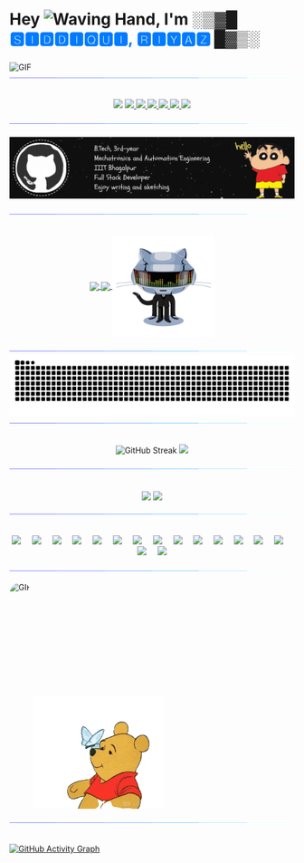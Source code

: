 <h1> Hey <img src="https://media.giphy.com/media/hvRJCLFzcasrR4ia7z/giphy.gif" alt="Waving Hand" height="40" width="40">, I'm ░▒▓█ <span style="color: #007bff;">🆂🅸🅳🅳🅸🆀🆄🅸, 🆁🅸🆈🅰🆉</span> █▓▒░ </h1>
<div>
  <img align="middle" alt="GIF" src="https://readme-typing-svg.herokuapp.com?lines=Learning+to+craft...................;......full-stack+applications......;..............from+the+ground+up.&color=E4405F"/>
</div>

<div>
  <img align="center" alt="GIF" src="https://github.com/siddiq0611/git_repo/blob/main/BreakLine.gif"/>
</div>

<br/>
<div>
  <p align="middle">
    <a style="text-decoration:none" href="https://www.linkedin.com/in/riyaz-siddiqui-629951256/">
      <img src="https://img.shields.io/badge/LinkedIn-0077B5?style=for-the-badge&logo=linkedin&logoColor=white">
    </a>
    <a href="https://discord.com/users/1080423550470590476">
      <img src="https://img.shields.io/badge/Discord-7289DA?style=for-the-badge&logo=discord&logoColor=white">
    </a>
    <a href="https://www.instagram.com/siddiq__0611/">
      <img src="https://img.shields.io/badge/Instagram-E4405F?style=for-the-badge&logo=instagram&logoColor=white">
    </a>
    <a href="https://leetcode.com/siddiq0611/">
      <img src="https://img.shields.io/badge/LeetCode-FFA116?style=for-the-badge&logo=leetCode&logoColor=white">
    </a>
    <a href="https://codeforces.com/profile/siddiq0611">
      <img src="https://img.shields.io/badge/CodeForces-1F65B4?style=for-the-badge&logo=codeforces&logoColor=white">
    </a>
    <a href="https://www.codechef.com/users/siddiq0611">
      <img src="https://img.shields.io/badge/CodeChef-5B4638?style=for-the-badge&logo=codechef&logoColor=white">
    </a>
    <a href="mailto:riyaz39jag40@gmail.com?subject=Hello%20Riyaz,%20From%20Github">
      <img src="https://img.shields.io/badge/Gmail-D14836?style=for-the-badge&logo=gmail&logoColor=white">
    </a>
  </p>
</div>

<div>
  <img align="center" alt="GIF" src="https://github.com/siddiq0611/git_repo/blob/main/BreakLine.gif"/>
</div>
<br/>

<div>
  <img align="middle" alt="GIF" src="https://github.com/siddiq0611/git_repo/blob/main/intro.gif"/>
</div>
<br/>
<div>
  <img align="center" alt="GIF" src="https://github.com/siddiq0611/git_repo/blob/main/BreakLine.gif"/>
</div>
<br/>

<p align="center">
<a href="https://github.com/siddiq0611/github-readme-stats">
  <img align="center" height="180" src="https://github-readme-stats.vercel.app/api?username=siddiq0611&show_icons=true&include_all_commits=true&count_private=true&rank_icon=github&theme=dark">
</a>
  
<a href="https://github.com/siddiq0611/siddiq0611">
  <img align="center" height="180" src="https://github-readme-stats.vercel.app/api/top-langs/?username=siddiq0611&show_icons=true&count_private=true&theme=dark&langs_count=5" />
</a>

  <img align="center" height="180" src="https://github.com/siddiq0611/git_repo/blob/main/git2.gif" />
</p>

<div>
  <img align="center" alt="GIF" src="https://github.com/siddiq0611/git_repo/blob/main/BreakLine.gif"/>
</div>

<div>
  <img align="left" alt="GIF" src="https://github.com/siddiq0611/git_repo/blob/main/grid_snake.svg"/>
</div>
<br/>
<br/>
<div>
  <img align="center" alt="GIF" src="https://github.com/siddiq0611/git_repo/blob/main/BreakLine.gif"/>
</div>
<br/>

<p align="center"> 
  
<img src="https://streak-stats.demolab.com?user=siddiq0611&theme=dark" alt="GitHub Streak" />
<img src="https://user-images.githubusercontent.com/72120258/137962380-980d4e30-0a6c-4e17-b1c4-6fd0f41576c5.gif" height="200" />
</p>
<div>
  <img align="center" alt="GIF" src="https://github.com/siddiq0611/git_repo/blob/main/BreakLine.gif"/>
</div>
<br/>
<p align="center">
<img align="center" src="http://github-profile-summary-cards.vercel.app/api/cards/productive-time?username=siddiq0611&theme=dark&hide_border=false" height="160em" />
<img align="center" src="http://github-profile-summary-cards.vercel.app/api/cards/profile-details?username=siddiq0611&theme=dark&hide_border=false" height="160em" />
</p>

<div>
  <img align="center" alt="GIF" src="https://github.com/siddiq0611/git_repo/blob/main/BreakLine.gif"/>
</div>
<br/>
<p align="center">
  <img src="https://img.shields.io/badge/-C-00599C?style=for-the-badge&logo=c" />&nbsp;&nbsp;&nbsp;&nbsp;
  <img src="https://img.shields.io/badge/-C++-00599C?style=for-the-badge&logo=cplusplus" />&nbsp;&nbsp;&nbsp;&nbsp;
  <img src="https://img.shields.io/badge/-HTML5-E34F26?style=for-the-badge&logo=html5&logoColor=white" />&nbsp;&nbsp;&nbsp;&nbsp;
  <img src="https://img.shields.io/badge/-JavaScript-black?style=for-the-badge&logo=javascript" />&nbsp;&nbsp;&nbsp;&nbsp;
  <img src="https://img.shields.io/badge/-Python-black?style=for-the-badge&logo=python" />&nbsp;&nbsp;&nbsp;&nbsp;
  <img src="https://img.shields.io/badge/-Tailwind%20CSS-38BDF8?style=for-the-badge&logo=tailwindcss&logoColor=white" />&nbsp;&nbsp;&nbsp;&nbsp;
  <img src="https://img.shields.io/badge/-Bootstrap-563D7C?style=for-the-badge&logo=bootstrap&logoColor=white" />&nbsp;&nbsp;&nbsp;&nbsp;
  <img src="https://img.shields.io/badge/-React-black?style=for-the-badge&logo=react" />&nbsp;&nbsp;&nbsp;&nbsp;
  <img src="https://img.shields.io/badge/-Node.js-339933?style=for-the-badge&logo=node.js&logoColor=white" />&nbsp;&nbsp;&nbsp;&nbsp;
  <img src="https://img.shields.io/badge/-NumPy-013243?style=for-the-badge&logo=numpy" />&nbsp;&nbsp;&nbsp;&nbsp;
  <img src="https://img.shields.io/badge/-Git-black?style=for-the-badge&logo=git" />&nbsp;&nbsp;&nbsp;&nbsp;
  <img src="https://img.shields.io/badge/-GitHub-181717?style=for-the-badge&logo=github" />&nbsp;&nbsp;&nbsp;&nbsp;
  <img src="https://img.shields.io/badge/-Figma-F24E1E?style=for-the-badge&logo=figma&logoColor=white" />&nbsp;&nbsp;&nbsp;&nbsp;
  <img src="https://img.shields.io/badge/-Canva-00C4CC?style=for-the-badge&logo=canva&logoColor=white" />&nbsp;&nbsp;&nbsp;&nbsp;
  <img src="https://img.shields.io/badge/-Docker-2496ED?style=for-the-badge&logo=docker&logoColor=white" />&nbsp;&nbsp;&nbsp;&nbsp;
  <img src="https://img.shields.io/badge/-MongoDB-47A248?style=for-the-badge&logo=mongodb&logoColor=white" />
</p> 

<div>
  <img align="center" alt="GIF" src="https://github.com/siddiq0611/git_repo/blob/main/BreakLine.gif"/>
</div>


<p aligh="center">
<div style="border-radius: 20px; overflow: hidden;">
  <a href="https://open.spotify.com/track/6EIMUjQ7Q8Zr2VtIUik4He?si=0c8ae749654c46f5" target="_blank">
    <img align="left" alt="GIF" src="https://github.com/siddiq0611/git_repo/blob/main/now_listening.gif" style="border-radius: 20px; height: 200px;"/>
  </a>
</div>

<div style="margin-left: 40px;">
  <img align="center" alt="GIF" src="https://github.com/siddiq0611/git_repo/blob/main/winnie_the_pooh.gif" style="height: 200px;"/>
</div>
</p>

<div>
  <img align="center" alt="GIF" src="https://github.com/siddiq0611/git_repo/blob/main/BreakLine.gif"/>
</div>
<br/>

[![GitHub Activity Graph](https://github-readme-activity-graph.vercel.app/graph?username=siddiq0611&theme=xcode)](https://github.com/siddiq0611)

